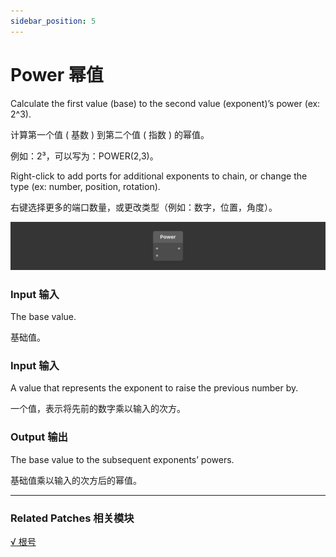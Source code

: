 ```yaml
---
sidebar_position: 5
---
```


# Power 幂值

Calculate the first value (base) to the second value (exponent)’s power (ex: 2^3).

计算第一个值 ( 基数 ) 到第二个值 ( 指数 ) 的幂值。

例如：2³，可以写为：POWER(2,3)。

Right-click to add ports for additional exponents to chain, or change the type (ex: number, position, rotation).

右键选择更多的端口数量，或更改类型（例如：数字，位置，角度）。

![Image](./../../../static/img/docs/Math/power.png)

### Input 输入

The base value.

基础值。

### Input 输入

A value that represents the exponent to raise the previous number by.

一个值，表示将先前的数字乘以输入的次方。

### Output 输出

The base value to the subsequent exponents’ powers.

基础值乘以输入的次方后的幂值。

------

### Related Patches 相关模块

[√ 根号](./Square%20Root.md)